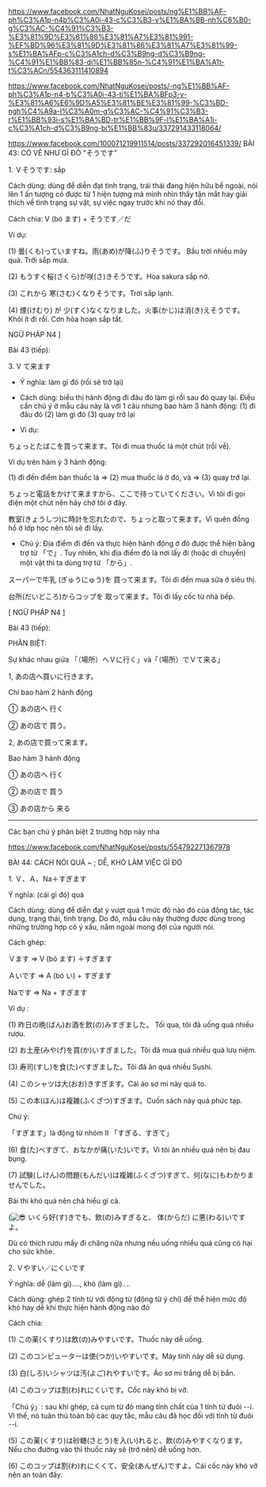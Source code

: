 
https://www.facebook.com/NhatNguKosei/posts/ng%E1%BB%AF-ph%C3%A1p-n4b%C3%A0i-43-c%C3%B3-v%E1%BA%BB-nh%C6%B0-g%C3%AC-%C4%91%C3%B3-%E3%81%9D%E3%81%86%E3%81%A7%E3%81%991-%EF%BD%96%E3%81%9D%E3%81%86%E3%81%A7%E3%81%99-s%E1%BA%AFp-c%C3%A1ch-d%C3%B9ng-d%C3%B9ng-%C4%91%E1%BB%83-di%E1%BB%85n-%C4%91%E1%BA%A1t-t%C3%ACn/554363111410894

https://www.facebook.com/NhatNguKosei/posts/-ng%E1%BB%AF-ph%C3%A1p-n4-b%C3%A0i-43-ti%E1%BA%BFp3-v-%E3%81%A6%E6%9D%A5%E3%81%BE%E3%81%99-%C3%BD-ngh%C4%A9a-l%C3%A0m-g%C3%AC-%C4%91%C3%B3-r%E1%BB%93i-s%E1%BA%BD-tr%E1%BB%9F-l%E1%BA%A1i-c%C3%A1ch-d%C3%B9ng-bi%E1%BB%83u/337291433118064/

https://www.facebook.com/100071219911514/posts/337292016451339/
BÀI 43: CÓ VẺ NHƯ GÌ ĐÓ "そうです"

1\. Ｖそうです: sắp

 Cách dùng: dùng để diễn đạt tình trạng, trái thái đang hiện hữu bề ngoài, nói lên 1 ấn tượng có được từ 1 hiện tượng mà mình nhìn thấy tận mắt hay giải thích về tình trạng sự vật, sự việc ngay trước khi nó thay đổi.

 Cách chia: V (bỏ ます) + そうです／だ

 Ví dụ:

(1) 曇(くも)っていますね。雨(あめ)が降(ふ)りそうです。 Bầu trời nhiều mây quá. Trời sắp mưa.

(2) もうすぐ桜(さくら)が咲(さ)きそうです。Hoa sakura sắp nở.

(3) これから 寒(さむ)くなりそうです。Trời sắp lạnh.

(4) 煙(けむり) が 少(すく)なくなりました。火事(かじ)は消(き)えそうです。Khói ít đi rồi. Cơn hỏa hoạn sắp tắt.


NGỮ PHÁP N4 ]

Bài 43 (tiếp):

3\. V て来ます

- Ý nghĩa: làm gì đó (rồi sẽ trở lại)

- Cách dùng: biểu thị hành động đi đâu đó làm gì rồi sau đó quay lại. Điều cần chú ý ở mẫu câu này là với 1 câu nhưng bao hàm 3 hành động: (1) đi đâu đó (2) làm gì đó (3) quay trở lại

- Ví dụ:

ちょっとたばこを買って来ます。Tôi đi mua thuốc lá một chút (rồi về).

Ví dụ trên hàm ý 3 hành động:

(1) đi đến điểm bán thuốc lá => (2) mua thuốc lá ở đó, và => (3) quay trở lại.

ちょっと電話をかけて来ますから、ここで待っていてください。Vì tôi đi gọi điện một chút nên hãy chờ tôi ở đây.

教室(きょうしつ)に時計を忘れたので、ちょっと取って来ます。Vì quên đồng hồ ở lớp học nên tôi sẽ đi lấy.

- Chú ý: Địa điểm đi đến và thực hiện hành động ở đó được thể hiện bằng trợ từ 「で」. Tuy nhiên, khi địa điểm đó là nơi lấy đi (hoặc di chuyển) một vật thì ta dùng trợ từ 「から」.

スーパーで牛乳 (ぎゅうにゅう)を 買って来ます。Tôi đi đến mua sữa ở siêu thị.

台所(だいどころ)からコップを 取って来ます。Tôi đi lấy cốc từ nhà bếp.


[ NGỮ PHÁP N4 ]

Bài 43 (tiếp):

PHÂN BIỆT:

Sự khác nhau giữa 「（場所）へＶに行く」và「（場所）でＶて来る」

1, あの店へ買いに行きます。

Chỉ bao hàm 2 hành động

① あの店へ 行く

② あの店で 買う。

2, あの店で買って来ます。

Bao hàm 3 hành động

① あの店へ 行く

② あの店で 買う

③ あの店から 来る

-----------------

Các bạn chú ý phân biệt 2 trường hợp này nha 

https://www.facebook.com/NhatNguKosei/posts/554792271367978

BÀI 44: CÁCH NÓI QUÁ ~ ; DỄ, KHÓ LÀM VIỆC GÌ ĐÓ

1\. Ｖ、Ａ、Na＋すぎます

 Ý nghĩa: (cái gì đó) quá

 Cách dùng: dùng để diễn đạt ý vượt quá 1 mức độ nào đó của động tác, tác dụng, trạng thái, tình trạng. Do đó, mẫu câu này thường được dùng trong những trường hợp có ý xấu, nằm ngoài mong đợi của người nói.

 Cách ghép:

Ｖます => V (bỏ ます) ＋すぎます

Ａいです => A (bỏ い) + すぎます

Naです => Na + すぎます

 Ví dụ :

(1) 昨日の晩(ばん)お酒を飲(の)みすぎました。 Tối qua, tôi đã uống quá nhiều rượu.

(2) お土産(みやげ)を買(か)いすぎました。Tôi đã mua quá nhiều quà lưu niệm.

(3) 寿司(すし)を食(た)べすぎました。Tôi đã ăn quá nhiều Sushi.

(4) このシャツは大(おお)きすぎます。Cái áo sơ mi này quá to.

(5) この本(ほん)は複雑(ふくざつ)すぎます。Cuốn sách này quá phức tạp.

 Chú ý:

「すぎます」là động từ nhóm II 「すぎる、すぎて」

(6) 食(た)べすぎて、おなかが痛(いた)いです。Vì tôi ăn nhiều quá nên bị đau bụng.

(7) 試験(しけん)の問題(もんだい)は複雑(ふくざつ)すぎて、何(なに)もわかりませんでした。

Bài thi khó quá nên chả hiểu gì cả.

(![😎](https://static.xx.fbcdn.net/images/emoji.php/v9/t83/1/16/1f60e.png) いくら好(す)きでも、飲(の)みすぎると、 体(からだ) に悪(わる)いですよ。

Dù có thích rượu mấy đi chăng nữa nhưng nếu uống nhiều quá cũng có hại cho sức khỏe.

2\. Ｖやすい／にくいです

 Ý nghĩa: dễ (làm gì)...., khó (làm gì)....

 Cách dùng: ghép 2 tính từ với động từ (động từ ý chí) để thể hiện mức độ khó hay dễ khi thực hiện hành động nào đó

 Cách chia:

(1) この薬(くすり)は飲(の)みやすいです。Thuốc này dễ uống.

(2) このコンピューターは使(つか)いやすいです。Máy tính này dễ sử dụng.

(3) 白(しろ)いシャツは汚(よご)れやすいです。Áo sơ mi trắng dễ bị bẩn.

(4) このコップは割(わ)れにくいです。Cốc này khó bị vỡ.

「Chú ý」: sau khi ghép, cả cụm từ đó mang tính chất của 1 tính từ đuôi --i. Vì thế, nó tuân thủ toàn bộ các quy tắc, mẫu câu đã học đối với tính từ đuôi --i.

(5) この薬(くすり)は砂糖(さとう)を入(い)れると、飲(の)みやすくなります。Nếu cho đường vào thì thuốc này sẽ (trở nên) dễ uống hơn.

(6) このコップは割(わ)れにくくて、安全(あんぜん)ですよ。Cái cốc này khó vỡ nên an toàn đấy.